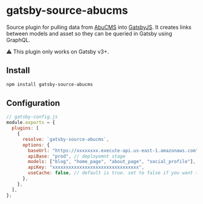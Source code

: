 # gatsby-source-abucms

Source plugin for pulling data from [AbuCMS](https://github.com/kdcio/abu) into [GatsbyJS](https://www.gatsbyjs.com/). It creates links between models and asset so they can be queried in Gatsby using GraphQL.

:warning: This plugin only works on Gatsby v3+.

## Install

```bash
npm install gatsby-source-abucms
```

## Configuration

```js
// gatsby-config.js
module.exports = {
  plugins: [
    {
      resolve: `gatsby-source-abucms`,
      options: {
        baseUrl: "https://xxxxxxxx.execute-api.us-east-1.amazonaws.com",
        apiBase: "prod", // deployemnt stage
        models: ["blog", "home_page", "about_page", "social_profile"], // modelId
        apiKey: "xxxxxxxxxxxxxxxxxxxxxxxxxxxxxxxx",
        useCache: false, // default is true. set to false if you want to debug.
      },
    },
  ],
};
```
